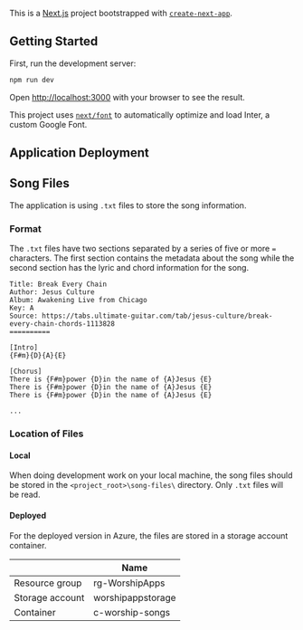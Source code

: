 This is a [Next.js](https://nextjs.org/) project bootstrapped with [`create-next-app`](https://github.com/vercel/next.js/tree/canary/packages/create-next-app).

## Getting Started

First, run the development server:

```bash
npm run dev
```

Open [http://localhost:3000](http://localhost:3000) with your browser to see the result.

This project uses [`next/font`](https://nextjs.org/docs/basic-features/font-optimization) to automatically optimize and load Inter, a custom Google Font.

## Application Deployment

## Song Files

The application is using `.txt` files to store the song information.

### Format

The `.txt` files have two sections separated by a series of five or more `=` characters. The first section contains the metadata about the song while the second section has the lyric and chord information for the song.

```
Title: Break Every Chain
Author: Jesus Culture
Album: Awakening Live from Chicago
Key: A
Source: https://tabs.ultimate-guitar.com/tab/jesus-culture/break-every-chain-chords-1113828
==========

[Intro]
{F#m}{D}{A}{E}

[Chorus]
There is {F#m}power {D}in the name of {A}Jesus {E}
There is {F#m}power {D}in the name of {A}Jesus {E}
There is {F#m}power {D}in the name of {A}Jesus {E}

...
```

### Location of Files

#### Local

When doing development work on your local machine, the song files should be stored in the `<project_root>\song-files\` directory. Only `.txt` files will be read.

#### Deployed

For the deployed version in Azure, the files are stored in a storage account container.

|  | Name |
|--|--|
| Resource group | rg-WorshipApps
| Storage account | worshipappstorage
| Container | c-worship-songs
